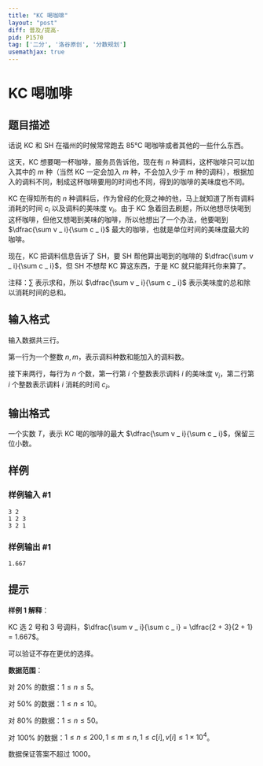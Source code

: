 ```yaml
---
title: "KC 喝咖啡"
layout: "post"
diff: 普及/提高-
pid: P1570
tag: ['二分', '洛谷原创', '分数规划']
usemathjax: true
---
```


# KC 喝咖啡
## 题目描述

话说 KC 和 SH 在福州的时候常常跑去 85°C 喝咖啡或者其他的一些什么东西。

这天，KC 想要喝一杯咖啡，服务员告诉他，现在有 $n$ 种调料，这杯咖啡只可以加入其中的 $m$ 种（当然 KC 一定会加入 $m$ 种，不会加入少于 $m$ 种的调料），根据加入的调料不同，制成这杯咖啡要用的时间也不同，得到的咖啡的美味度也不同。

KC 在得知所有的 $n$ 种调料后，作为曾经的化竞之神的他，马上就知道了所有调料消耗的时间 $c _ i$ 以及调料的美味度 $v _ i$。由于 KC 急着回去刷题，所以他想尽快喝到这杯咖啡，但他又想喝到美味的咖啡，所以他想出了一个办法，他要喝到 $\dfrac{\sum v _ i}{\sum c _ i}$ 最大的咖啡，也就是单位时间的美味度最大的咖啡。

现在，KC 把调料信息告诉了 SH，要 SH 帮他算出喝到的咖啡的 $\dfrac{\sum v _ i}{\sum c _ i}$，但 SH 不想帮 KC 算这东西，于是 KC 就只能拜托你来算了。

注释：$\sum$ 表示求和，所以 $\dfrac{\sum v _ i}{\sum c _ i}$ 表示美味度的总和除以消耗时间的总和。

## 输入格式

输入数据共三行。

第一行为一个整数 $n, m$，表示调料种数和能加入的调料数。

接下来两行，每行为 $n$ 个数，第一行第 $i$ 个整数表示调料 $i$ 的美味度 $v _ i$，第二行第 $i$ 个整数表示调料 $i$ 消耗的时间 $c _ i$。

## 输出格式

一个实数 $T$，表示 KC 喝的咖啡的最大 $\dfrac{\sum v _ i}{\sum c _ i}$，保留三位小数。

## 样例

### 样例输入 #1
```
3 2
1 2 3
3 2 1

```
### 样例输出 #1
```
1.667

```
## 提示

**样例 1 解释**：

KC 选 $2$ 号和 $3$ 号调料，$\dfrac{\sum v _ i}{\sum c _ i} = \dfrac{2 + 3}{2 + 1} = 1.667$。

可以验证不存在更优的选择。

**数据范围**：

对 $20 \%$ 的数据：$1 \leq n \leq 5$。

对 $50 \%$ 的数据：$1 \leq n \leq 10$。

对 $80 \%$ 的数据：$1 \leq n \leq 50$。

对 $100 \%$ 的数据：$1 \leq n \leq 200, 1 \leq m \leq n, 1 \leq c[i], v[i] \leq 1 \times 10 ^ 4$。

数据保证答案不超过 $1000$。

